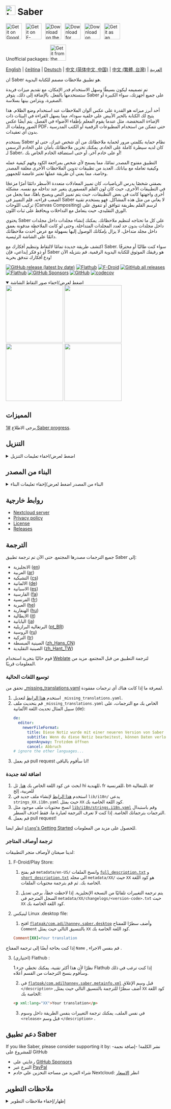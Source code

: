 # <img src="https://github.com/saber-notes/saber/raw/main/assets/icon/icon.png" width="30" height="30" alt="Logo"> Saber

[<img src='https://github.com/saber-notes/saber/blob/main/assets_raw/badges/google-play-badge.png'
    alt='Get it on Google Play'
    height=50>][google_play]
&nbsp;
[<img src="https://github.com/saber-notes/saber/blob/main/assets_raw/badges/f-droid-badge.png"
    alt="Get it on F-Droid"
    height=50>][f-droid]
&nbsp;
[<img src="https://github.com/saber-notes/saber/blob/main/assets_raw/badges/app-store-badge.svg"
    alt="Download on the App Store"
    height=50>][app_store]
&nbsp;
[<img src="https://github.com/saber-notes/saber/blob/main/assets_raw/badges/windows-badge.png"
    alt="Download for Windows"
    height=50>][download_windows]
&nbsp;
[<img src="https://github.com/saber-notes/saber/blob/main/assets_raw/badges/flathub-badge.svg"
    alt="Download on Flathub"
    height=50>][flathub]
&nbsp;
[<img src="https://github.com/saber-notes/saber/blob/main/assets_raw/badges/appimage-logo.png"
    alt="Get it as an AppImage"
    height=50>][download_appimage]

Unofficial packages:
[<img src="https://github.com/saber-notes/saber/blob/main/assets_raw/badges/snap-badge.svg"
    alt="Get it from the Snap Store"
    height=50>][snap]

[English](https://github.com/saber-notes/saber/blob/main/README.md) |
[čeština](https://github.com/saber-notes/saber/blob/main/README-cs.md) |
[Deutsch](https://github.com/saber-notes/saber/blob/main/README-de.md) |
[中文 (简体中文, 中国)](https://github.com/saber-notes/saber/blob/main/README-zh-CN.md) |
[中文 (繁體, 台灣)](https://github.com/saber-notes/saber/blob/main/README-zh-TW.md) |
[العربية](https://github.com/saber-notes/saber/blob/main/README-ar.md) 

ان Saber هو تطبيق ملاحظات مصمم للكتابة اليدوية.

تم تصميمه ليكون بسيطًا وسهل الاستخدام قدر الإمكان، مع تقديم ميزات فريدة ستستخدمها بالفعل. بالإضافة إلى ذلك، يتوفر Saber على جميع أجهزتك، سواء الكبيرة أو الصغيرة، ويتزامن بينها بسلاسة.

أحد أبرز ميزاته هو القدرة على عكس ألوان الملاحظات عند استخدام وضع الظلام. هذا يتيح لك الكتابة بالحبر الأبيض على خلفية سوداء، مما يسهل القراءة في البيئات ذات الإضاءة المنخفضة، مثل عندما يقوم المعلم بإطفاء الأضواء في الفصل. يتم أيضًا عكس الصور وملفات الـ PDF، حتى تتمكن من استخدام المطبوعات الرقمية أو الكتب المدرسية بدون أي تعقيدات.

يستخدم Saber نظام حماية بكلمتي مرور لحماية ملاحظاتك من أي شخص غيرك، حتى لو كان لديه سيطرة كاملة على الخادم. يمكنك تخزين ملاحظاتك بأمان على الخادم الرسمي لـ Saber، أو على خادم آخر، أو حتى استضافة الخادم الخاص بك!

التطبيق مفتوح المصدر تمامًا، مما يسمح لأي شخص بمراجعة الكود وفهم كيفية عمله وكيفية تعامله مع بياناتك. العديد من تطبيقات تدوين الملاحظات الأخرى مغلقة المصدر وخاصة، مما يعني أن طريقة عملها تعتبر غامضة للجمهور.

بصفتي شخصًا يدرس الرياضيات، كان تمييز المعادلات متعددة الأسطر دائمًا أمرًا مزعجًا في التطبيقات الأخرى، حيث كان لون القلم الفسفوري يتغير عند تداخله مع نفسه. مشكلة أخرى واجهتها كانت في بعض التطبيقات، حيث يتم تمييز النص ويصبح باهتًا، مما يجعل من الصعب قراءته. قلم التمييز في Saber لا يعاني من مثل هذه المشاكل. فهو يستخدم تقنية تركيب اللوحات (Canvas Compositing) لرسم القلم بطريقة تتوافق أو تتفوق على الورق التقليدي، حيث يتعامل مع التداخلات ويحافظ على ثبات اللون.

يحتوي Saber على كل ما تحتاجه لتنظيم ملاحظاتك. يمكنك إنشاء مجلدات داخل مجلدات داخل مجلدات بدون حد لعدد المجلدات المتداخلة. وحتى لو كانت الملاحظة مدفونة بعمق داخل مجلد متداخل، لا يزال بإمكانك الوصول إليها بسهولة مع عرض أحدث ملاحظاتك دائمًا على الشاشة الرئيسية.

اكتشف طريقة جديدة تمامًا لالتقاط وتنظيم أفكارك مع Saber. سواء كنت طالبًا أو محترفًا أو ذو فكر إبداعي، فإن Saber هو رفيقك الموثوق للكتابة اليدوية الرقمية. قم بتنزيله الآن ودع أفكارك تتدفق بحرية!

[![GitHub release (latest by date)](https://img.shields.io/github/v/release/saber-notes/saber)](https://github.com/saber-notes/saber/releases/latest)
[![Flathub](https://img.shields.io/flathub/v/com.adilhanney.saber)](https://flathub.org/apps/details/com.adilhanney.saber)
[![F-Droid](https://img.shields.io/f-droid/v/com.adilhanney.saber)](https://f-droid.org/en/packages/com.adilhanney.saber/)
[![GitHub all releases](https://img.shields.io/github/downloads/saber-notes/saber/total?label=GitHub%20downloads)](https://github.com/saber-notes/saber/releases)
[![Flathub](https://img.shields.io/flathub/downloads/com.adilhanney.saber?label=Flathub%20downloads)](https://flathub.org/apps/details/com.adilhanney.saber)
[![GitHub Sponsors](https://img.shields.io/github/sponsors/adil192)](https://github.com/sponsors/adil192)
[![GitHub](https://img.shields.io/github/license/saber-notes/saber)](https://github.com/saber-notes/saber/blob/main/LICENSE.md)
[![codecov](https://codecov.io/gh/saber-notes/saber/branch/main/graph/badge.svg?token=EGQSN0THW2)](https://codecov.io/gh/saber-notes/saber)

<details open>
<summary>اضغط لعرض/اخفاء صور التقاط الشاشة</summary>

<div>
<img src="https://github.com/saber-notes/saber/raw/main/metadata/en-US/images/phoneScreenshots/1_home.png" width="180">
<img src="https://github.com/saber-notes/saber/raw/main/metadata/en-US/images/phoneScreenshots/2_editor.png" width="180">
<img src="https://github.com/saber-notes/saber/raw/main/metadata/en-US/images/phoneScreenshots/3_login.png" width="180">
<img src="https://github.com/saber-notes/saber/raw/main/metadata/en-US/images/phoneScreenshots/4_settings.png" width="180">
</div>
</details>

## المميزات

يرجى الاطلاع [#1 Saber progress][progress].

## التنزيل

<details>
<summary>اضغط لعرض/اخفاء تعليمات التنزيل</summary>

#### اندرويد Android

خيارات:

1- تحميل من متجر Play.

2- تحميل من F-Droid.

لاحظ أن إصدار F-Droid غير مُحسّن لأجهزة Onyx Boox لأن ذلك يتطلب
     [ اعتماديات خاصة](https://github.com/saber-notes/saber/issues/219) من Onyx.

3- قم بتنزيل وتثبيت `Saber_{version}.apk` من أحدث [اصدار][releases].

#### لينوكس Linux

الخيار 1 (موصى به): قم بتثبيت الحزمة المسطحة من [Flathub][flathub] باستخدام : `flatpak --user install com.adilhanney.saber`.

الخيار 2: 
قم بتنزيل `Saber-{version}-x86_64.AppImage` من اخر [اصدار][releases],
واجعله قابلاً للتنفيذ باستخدام `chmod +x Saber-*-x86_64.AppImage`, ثم قم بتشغيله.

الخيار 3:
هناك حزمة [snap][snap] غير رسمية متوفرة بفضل @soumyaDghosh.
باستخدام `sudo snap install saber`

#### ويندوز Windows

قم بتنزيل وتثبيت `SaberInstaller_{version}.exe` من أحدث  [اصدار][releases].

إذا ظهرت لك أخطاء بسبب ملفات dll المفقودة، تأكد من تثبيت [Visual C++ Redistributable](https://learn.microsoft.com/en-us/cpp/windows/latest-supported-vc-redist) .

#### اجهزة الايفون  iOS and macOS

قم بتنزيل Saber من متجر التطبيقات [App Store][app_store].

</details>

## البناء من المصدر

<details>
<summary>
البناء من المصدر
اضغط لعرض/إخفاء تعليمات البناء</summary>

### 1. قم بتثبيت flutter
https://docs.flutter.dev/get-started/install
### 2. قم استنساخ هذا المشروع

```bash
git clone https://github.com/saber-notes/saber.git
```
### 3. احصل على التبعيات dependencies
```bash
flutter pub get
```

### 4. قم بتثبيت التبعيات الإضافية additional dependencies

يمكن تلخيص إعداد الحزمة  [super_clipboard](https://pub.dev/packages/super_clipboard)
كالاتي:
- قم بتثبيت [Rust](https://www.rust-lang.org/tools/install)
- قم بتثبيت NDK 26.1.10909125 إذا كنت تقوم بالبناء لنظام Android
### 5. البناء لـ...

#### لينكس Linux

`sudo apt install libsecret-1-dev libjsoncpp-dev libgstreamer1.0-dev libgstreamer-plugins-base1.0-dev webkit2gtk-4.1-dev`
`flutter build linux`

هذا يكفي لاستخدام التطبيق على جهاز الكمبيوتر الخاص بك، ولكن إذا كنت ترغب في توزيع بنائك، عليك استخدام بيئة قابلة للتنبؤ: استنسخ هذا repo واستخدم  GitHub Action
[البناء باستخدام لينيكس](https://github.com/saber-notes/saber/actions/workflows/linux.yml) بدلا من ذلك.

#### اندرويد Android

`flutter build apk`

قد تحتاج إلى إنشاء شهادة توقيع وإنشاء ملف android/key.properties. المزيد من المعلومات هنا: https://docs.flutter.dev/deployment/android#create-an-upload-keystore

ملاحظة:
يتم بناء الإصدارات مفتوحة المصدر FOSS/[F-Droid][f-droid-manifest] بطريقة مختلفة قليلاً:
```bash
./patches/remove_proprietary_dependencies.sh
flutter build apk
```

#### ويندوز Windows

`flutter build windows`

تم إنشاء مثبت ويندوز باستخدام [Inno Setup](https://jrsoftware.org/isinfo.php).
 لإنشاء المثبت الخاص بك، قم بتشغيل أمر البناء أعلاه، ثم قم بتعديل وتشغيل
[installers/desktop_inno_script.iss](https://github.com/saber-notes/saber/blob/main/installers/desktop_inno_script.iss)
باستخدام Inno Setup Compiler.

#### الايفون iOS and macOS

إذا كنت تمتلك جهاز macOS، يمكنك 
[البناء لنظام iOS ](https://docs.flutter.dev/deployment/ios#create-an-app-bundle)
باستخدام الامر `flutter build ipa` او
[البناء لنظام macOS](https://docs.flutter.dev/deployment/macos#create-a-build-archive-with-xcode)
باستخدام `flutter build macos`.

إذا لم يكن لديك جهاز macOS، استنسخ هذا repo واستخدم   GitHub Action
[Build for macOS and iOS](https://github.com/saber-notes/saber/actions/workflows/apple.yml).
بدلاً من ذلك، اتبع هذا الفيديو التعليمي على اليوتيوب
[How to compile a flutter application to iPhone with no mac (free | no jailbreak)](https://www.youtube.com/watch?v=m3_6z2wfHiY)
للبناء يدويًا باستخدام [Codemagic](https://codemagic.io/start/).

</details>

## روابط خارجية

- [Nextcloud server][nextcloud]
- [Privacy policy][privacy]
- [License][license]
- [Releases][releases]

## الترجمة

جميع الترجمات مصدرها المجتمع. حتى الآن تم ترجمة تطبيق Saber إلى:
- الانجليزية ([en](https://github.com/saber-notes/saber/blob/main/lib/i18n/strings.i18n.yaml))
- العربية ([ar](https://github.com/saber-notes/saber/blob/main/lib/i18n/strings_ar.i18n.yaml))
- التشيكية ([cs](https://github.com/saber-notes/saber/blob/main/lib/i18n/strings_cs.i18n.yaml))
- الالمانية ([de](https://github.com/saber-notes/saber/blob/main/lib/i18n/strings_de.i18n.yaml))
- الاسبانية ([es](https://github.com/saber-notes/saber/blob/main/lib/i18n/strings_es.i18n.yaml))
- الفارسية ([fa](https://github.com/saber-notes/saber/blob/main/lib/i18n/strings_fa.i18n.yaml))
- الفرنسية ([fr](https://github.com/saber-notes/saber/blob/main/lib/i18n/strings_fr.i18n.yaml))
- العبرية ([he](https://github.com/saber-notes/saber/blob/main/lib/i18n/strings_he.i18n.yaml))
- الهنغارية ([hu](https://github.com/saber-notes/saber/blob/main/lib/i18n/strings_hu.i18n.yaml))
- الايطالية ([it](https://github.com/saber-notes/saber/blob/main/lib/i18n/strings_it.i18n.yaml))
- اليابانية ([ja](https://github.com/saber-notes/saber/blob/main/lib/i18n/strings_ja.i18n.yaml))
- البرتغالية البرازيلية ([pt_BR](https://github.com/saber-notes/saber/blob/main/lib/i18n/strings_pt_BR.i18n.yaml))
- الروسية ([ru](https://github.com/saber-notes/saber/blob/main/lib/i18n/strings_ru.i18n.yaml))
- التركية ([tr](https://github.com/saber-notes/saber/blob/main/lib/i18n/strings_tr.i18n.yaml))
- الصينية المبسطة ([zh_Hans_CN](https://github.com/saber-notes/saber/blob/main/lib/i18n/strings_zh_Hans_CN.i18n.yaml))
- الصينية التقليدية ([zh_Hant_TW](https://github.com/saber-notes/saber/blob/main/lib/i18n/strings_zh_Hant_TW.i18n.yaml))

قوم حاليًا بتجربة استخدام 
[Weblate](https://hosted.weblate.org/projects/saber-notes/saber/)
 لترجمة التطبيق من قبل المجتمع. مزيد من المعلومات قريبًا.
### توسيع اللغات الحالية

تحقق من  [_missing_translations.yaml](https://github.com/saber-notes/saber/blob/main/lib/i18n/_missing_translations.yaml)
 لمعرفة ما إذا كانت هناك أي ترجمات مفقودة.
1. استخدم [هذا الرابط](https://github.com/saber-notes/saber/edit/main/lib/i18n/_missing_translations.yaml)
   لتعديل `_missing_translations.yaml`.
2. قم بتحديث ملف  `_missing_translations.yaml` الخاص بك مع الترجمات، على سبيل المثال تحديث اللغة الألمانية (de):
    ```yaml
    de:
      editor:
        newerFileFormat:
          title: Diese Notiz wurde mit einer neueren Version von Saber bearbeitet
          subtitle: Wenn du diese Notiz bearbeitest, können Daten verloren gehen. Möchtest du die Notiz trotzdem öffnen?
          openAnyway: Trotzdem öffnen
          cancel: Abbruch
    # ignore the other languages...
    ```
3. قم بعمل  pull request انا سأقوم بالباقي!

### اضافة لغة جديدة

1. ابحث عن كود اللغة الخاص بك [هنا](https://saimana.com/list-of-country-locale-code/),
   ثل hi للهندية، fr للفرنسية، bn للبنغالية، ar للعربية، إلخ
2. استخدم [هذا الرابط](https://github.com/saber-notes/saber/new/main/lib/i18n/)
    لإنشاء ملف جديد في `lib/i18n/` يدعى `strings_XX.i18n.yaml`
   حيث يمثل `XX` كود اللغة الخاصة بك.
3. انسخ محتويات ملف موجود مثل 
   [`lib/i18n/strings.i18n.yaml`](https://github.com/saber-notes/saber/blob/main/lib/i18n/strings.i18n.yaml)
  وقم باستبدال الترجمات بترجماتك الخاصة. إذا كنت لا تعرف الترجمة لعبارة ما، فقط احذف السطر.
4. قم بعمل pull request!

انظر ايضا [`slang`'s Getting Started](https://pub.dev/packages/slang#getting-started)  للحصول على مزيد من المعلومات.

### ترجمة أوصاف المتاجر

لدينا صيغتان لأوصاف متجر التطبيقات:
1. F-Droid/Play Store:

   1. قم بفتح `metadata/en-US/` وانسخ الملفات
      [`full_description.txt`](https://github.com/saber-notes/saber/blob/main/metadata/en-US/full_description.txt)
      و
      [`short_description.txt`](https://github.com/saber-notes/saber/blob/main/metadata/en-US/short_description.txt)
       الى مجلد `metadata/XX/`  حيث `XX` هو كود اللغة الخاصة بك.
      ثم قم بترجمة محتويات الملفات.

   2. يتم ترجمة التغييرات تلقائيًا من النسخة الإنجليزية. إذا لاحظت خطأ، يرجى تعديل السجل المترجم في
       `metadata/XX/changelogs/<version-code>.txt` حيث `XX`  كود اللغة الخاصة بك.

2. لينيكس Linux .desktop file:

   1. افتح
   [`flatpak/com.adilhanney.saber.desktop`](https://github.com/saber-notes/saber/blob/main/flatpak/com.adilhanney.saber.desktop)
  وأضف سطرًا للمفتاح  `Comment` بالتنسيق التالي حيث يمثل `XX`  كود اللغة الخاصة بك.
    ```ini
    Comment[XX]=Your translation
    ```
 إذا كنت بحاجة أيضًا إلى ترجمة المفتاح `Name` , قم بنفس الاجراء .

3. (اختياري) Flathub :

   1.نظرًا لأن هذا أكثر تقنية، يمكنك تخطي جزء Flathub إذا كنت ترغب في ذلك وسأقوم بنسخ الترجمات من القسم أعلاه.
   
   2. في [`flatpak/com.adilhanney.saber.metainfo.xml`](https://github.com/saber-notes/saber/blob/main/flatpak/com.adilhanney.saber.metainfo.xml)
       قبل وسم الإغلاق `</description>` ,أضف سطرًا للترجمة بالتنسيق التالي حيث يمثل `XX` كود اللغة الخاصة بك:
    ```html
    <p xml:lang="XX">Your translation</p>
    ```

   3. في نفس الملف، يمكنك ترجمة التغييرات بنفس الطريقة داخل وسوم `<release>`  قبل وسم `</description>` .


## دعم تطبيق Saber

If you like Saber, please consider supporting it by:
-نشر الكلمة!
-إضافة نجمة للمشروع على GitHub
- رعايتي على [GitHub Sponsors](https://github.com/sponsors/adil192)
- التبرع عبر [PayPal](https://paypal.me/adilhanney)
- شراء المزيد من مساحة التخزين على خادم Nextcloud: انظر [الاسعار](pricing.md)

## ملاحظات التطوير

<details>
<summary>إظهار/إخفاء ملاحظات التطوير</summary>

- عند تحديث **اصدار التطبيق**:
  - قم بتشغيل `./scripts/bump_version.sh <version-name> <version-code>`
    (قم بتشغيل `./scripts/bump_version.sh --help`لمزيد من المعلومات)
  - عند تحديث إصدار التطبيق: `metadata/en-US/changelogs/`
    و `flatpak/com.adilhanney.saber.metainfo.xml`,
    ثم قم بتشغيل `dart scripts/translate_changelogs.dart` كما يوجهك سكريبت الاوامر.
- عند تحديث **الايقونات **, قم بتشغيل الأوامر التالية:
  - عام: `dart run icons_launcher:create`
  - ايقونات Flatpak : `cd assets/icon && ./resize-icon.sh`
- عند تحديث **الترجمات**...
  -قم بتشغيل الأوامر التالية:
    - `dart run slang apply --locale=XX` اذا كنت تريد تطبيق _missing_translations.yaml
    - `dart run slang`
    - `dart run slang analyze --full`
  - إذا كنت تضيف لغة جديدة، قم بتحديث:
    - `CFBundleLocalizations` في `ios/Runner/Info.plist`
    - `CFBundleLocalizations` في `macos/Runner/Info.plist`
    - `android/app/src/main/res/xml/locales_config.xml`
    - `lib/data/locales.dart`
    - `README.md` في الاعلى في قسم "Translating" .
    - ثم قم بتشغيل `dart scripts/translate_changelogs.dart` لترجمة سجل التغييرات.

</details>

[f-droid]: https://f-droid.org/packages/com.adilhanney.saber/
[flathub]: https://flathub.org/apps/details/com.adilhanney.saber
[google_play]: https://play.google.com/store/apps/details?id=com.adilhanney.saber
[snap]: https://snapcraft.io/saber
[app_store]: https://apps.apple.com/us/app/saber/id1671523739
[download_windows]: https://github.com/saber-notes/saber/releases/download/v0.26.0/SaberInstaller_v0.26.0.exe
[download_appimage]: https://github.com/saber-notes/saber/releases/download/v0.26.0/Saber-0.26.0-x86_64.AppImage

[nextcloud]: https://nc.saber.adil.hanney.org/

[privacy]: https://github.com/saber-notes/saber/blob/main/privacy_policy.md
[license]: https://github.com/saber-notes/saber/blob/main/LICENSE.md

[releases]: https://github.com/saber-notes/saber/releases
[issues]: https://github.com/saber-notes/saber/issues
[progress]: https://github.com/saber-notes/saber/discussions/1

[f-droid-manifest]: https://gitlab.com/fdroid/fdroiddata/-/blob/master/metadata/com.adilhanney.saber.yml
